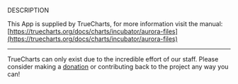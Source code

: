 DESCRIPTION


This App is supplied by TrueCharts, for more information visit the manual: [https://truecharts.org/docs/charts/incubator/aurora-files](https://truecharts.org/docs/charts/incubator/aurora-files)

---

TrueCharts can only exist due to the incredible effort of our staff.
Please consider making a [donation](https://truecharts.org/docs/about/sponsor) or contributing back to the project any way you can!
